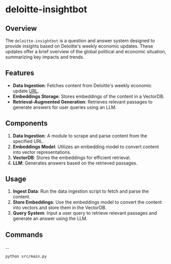 # deloitte-insightbot

## Overview

The `deloitte-insightbot` is a question and answer system designed to provide insights based on Deloitte's weekly
economic updates. These updates offer a brief overview of the global political and economic situation, summarizing key
impacts and trends.

## Features

- **Data Ingestion**: Fetches content from Deloitte's weekly economic
  update [URL](https://www2.deloitte.com/us/en/insights/economy/global-economic-outlook/weekly-update/weekly-update-2023-10.html?icid=archive_click).
- **Embeddings Storage**: Stores embeddings of the content in a VectorDB.
- **Retrieval-Augmented Generation**: Retrieves relevant passages to generate answers for user queries using an LLM.

## Components

1. **Data Ingestion**: A module to scrape and parse content from the specified URL.
2. **Embeddings Model**: Utilizes an embedding model to convert content into vector representations.
3. **VectorDB**: Stores the embeddings for efficient retrieval.
4. **LLM**: Generates answers based on the retrieved passages.

## Usage

1. **Ingest Data**: Run the data ingestion script to fetch and parse the content.
2. **Store Embeddings**: Use the embeddings model to convert the content into vectors and store them in the VectorDB.
3. **Query System**: Input a user query to retrieve relevant passages and generate an answer using the LLM.

## Commands

...

```bash
python src/main.py
```